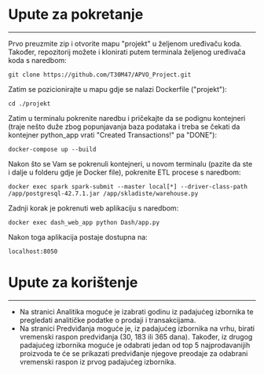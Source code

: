 <h1>Upute za pokretanje</h1>
<hr>
Prvo preuzmite zip i otvorite mapu "projekt" u željenom uređivaču koda.<br>
Također, repozitorij možete i klonirati putem terminala željenog uređivača koda s naredbom:
<br>

```
git clone https://github.com/T30M47/APVO_Project.git
```

Zatim se pozicionirajte u mapu gdje se nalazi Dockerfile ("projekt"):
```
cd ./projekt
```

Zatim u terminalu pokrenite naredbu i pričekajte da se podignu kontejneri (traje nešto duže zbog popunjavanja baza podataka i treba se čekati da kontejner python_app vrati "Created Transactions!" pa "DONE"):
```
docker-compose up --build
```
Nakon što se Vam se pokrenuli kontejneri, u novom terminalu (pazite da ste i dalje u folderu gdje je Docker file), pokrenite ETL procese s naredbom:
```
docker exec spark spark-submit --master local[*] --driver-class-path /app/postgresql-42.7.1.jar /app/skladiste/warehouse.py
```
Zadnji korak je pokrenuti web aplikaciju s naredbom:
```
docker exec dash_web_app python Dash/app.py
```
Nakon toga aplikacija postaje dostupna na:
```
localhost:8050
```

<h1>Upute za korištenje</h1>
<hr>

- Na stranici Analitika moguće je izabrati godinu iz padajućeg izbornika te pregledati analitičke podatke o prodaji i transakcijama.
- Na stranici Predviđanja moguće je, iz padajućeg izbornika na vrhu, birati vremenski raspon predviđanja (30, 183 ili 365 dana). Također, iz drugog padajućeg izbornika moguće je odabrati jedan od top 5 najprodavanijih proizvoda te će se prikazati predviđanje njegove preodaje za odabrani vremenski raspon iz prvog padajućeg izbornika.

